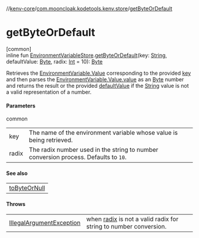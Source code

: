 //[kenv-core](../../index.md)/[com.mooncloak.kodetools.kenv.store](index.md)/[getByteOrDefault](get-byte-or-default.md)

# getByteOrDefault

[common]\
inline fun [EnvironmentVariableStore](-environment-variable-store/index.md).[getByteOrDefault](get-byte-or-default.md)(key: [String](https://kotlinlang.org/api/core/kotlin-stdlib/kotlin/-string/index.html), defaultValue: [Byte](https://kotlinlang.org/api/core/kotlin-stdlib/kotlin/-byte/index.html), radix: [Int](https://kotlinlang.org/api/core/kotlin-stdlib/kotlin/-int/index.html) = 10): [Byte](https://kotlinlang.org/api/core/kotlin-stdlib/kotlin/-byte/index.html)

Retrieves the [EnvironmentVariable.Value](../com.mooncloak.kodetools.kenv/-environment-variable/-value/index.md) corresponding to the provided [key](get-byte-or-default.md) and then parses the [EnvironmentVariable.Value.value](https://kotlinlang.org/api/core/kotlin-stdlib/kotlin/-string/index.html) as an [Byte](https://kotlinlang.org/api/core/kotlin-stdlib/kotlin/-byte/index.html) number and returns the result or the provided [defaultValue](get-byte-or-default.md) if the [String](https://kotlinlang.org/api/core/kotlin-stdlib/kotlin/-string/index.html) value is not a valid representation of a number.

#### Parameters

common

| | |
|---|---|
| key | The name of the environment variable whose value is being retrieved. |
| radix | The radix number used in the string to number conversion process. Defaults to `10`. |

#### See also

| |
|---|
| [toByteOrNull](https://kotlinlang.org/api/core/kotlin-stdlib/kotlin.text/index.html) |

#### Throws

| | |
|---|---|
| [IllegalArgumentException](https://kotlinlang.org/api/core/kotlin-stdlib/kotlin/-illegal-argument-exception/index.html) | when [radix](get-byte-or-default.md) is not a valid radix for string to number conversion. |
